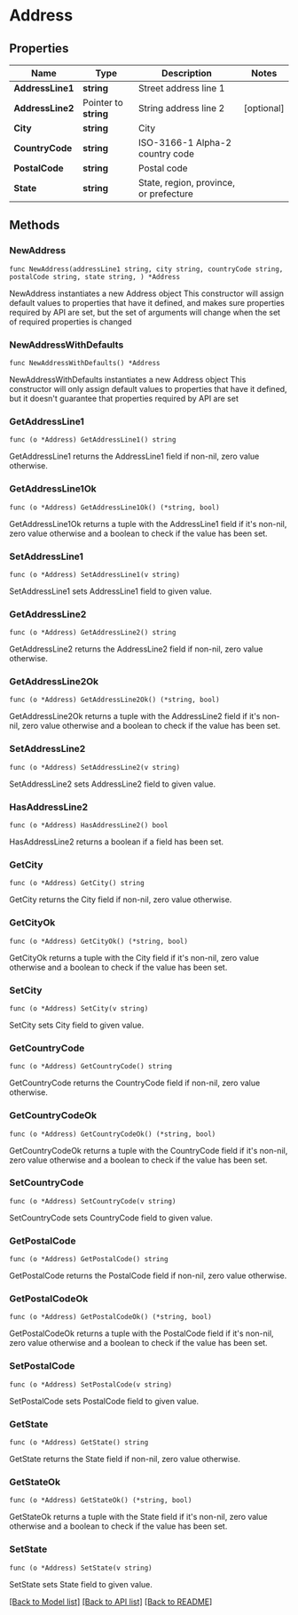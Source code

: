 # Address

## Properties

Name | Type | Description | Notes
------------ | ------------- | ------------- | -------------
**AddressLine1** | **string** | Street address line 1 | 
**AddressLine2** | Pointer to **string** | String address line 2 | [optional] 
**City** | **string** | City | 
**CountryCode** | **string** | ISO-3166-1 Alpha-2 country code | 
**PostalCode** | **string** | Postal code | 
**State** | **string** | State, region, province, or prefecture | 

## Methods

### NewAddress

`func NewAddress(addressLine1 string, city string, countryCode string, postalCode string, state string, ) *Address`

NewAddress instantiates a new Address object
This constructor will assign default values to properties that have it defined,
and makes sure properties required by API are set, but the set of arguments
will change when the set of required properties is changed

### NewAddressWithDefaults

`func NewAddressWithDefaults() *Address`

NewAddressWithDefaults instantiates a new Address object
This constructor will only assign default values to properties that have it defined,
but it doesn't guarantee that properties required by API are set

### GetAddressLine1

`func (o *Address) GetAddressLine1() string`

GetAddressLine1 returns the AddressLine1 field if non-nil, zero value otherwise.

### GetAddressLine1Ok

`func (o *Address) GetAddressLine1Ok() (*string, bool)`

GetAddressLine1Ok returns a tuple with the AddressLine1 field if it's non-nil, zero value otherwise
and a boolean to check if the value has been set.

### SetAddressLine1

`func (o *Address) SetAddressLine1(v string)`

SetAddressLine1 sets AddressLine1 field to given value.


### GetAddressLine2

`func (o *Address) GetAddressLine2() string`

GetAddressLine2 returns the AddressLine2 field if non-nil, zero value otherwise.

### GetAddressLine2Ok

`func (o *Address) GetAddressLine2Ok() (*string, bool)`

GetAddressLine2Ok returns a tuple with the AddressLine2 field if it's non-nil, zero value otherwise
and a boolean to check if the value has been set.

### SetAddressLine2

`func (o *Address) SetAddressLine2(v string)`

SetAddressLine2 sets AddressLine2 field to given value.

### HasAddressLine2

`func (o *Address) HasAddressLine2() bool`

HasAddressLine2 returns a boolean if a field has been set.

### GetCity

`func (o *Address) GetCity() string`

GetCity returns the City field if non-nil, zero value otherwise.

### GetCityOk

`func (o *Address) GetCityOk() (*string, bool)`

GetCityOk returns a tuple with the City field if it's non-nil, zero value otherwise
and a boolean to check if the value has been set.

### SetCity

`func (o *Address) SetCity(v string)`

SetCity sets City field to given value.


### GetCountryCode

`func (o *Address) GetCountryCode() string`

GetCountryCode returns the CountryCode field if non-nil, zero value otherwise.

### GetCountryCodeOk

`func (o *Address) GetCountryCodeOk() (*string, bool)`

GetCountryCodeOk returns a tuple with the CountryCode field if it's non-nil, zero value otherwise
and a boolean to check if the value has been set.

### SetCountryCode

`func (o *Address) SetCountryCode(v string)`

SetCountryCode sets CountryCode field to given value.


### GetPostalCode

`func (o *Address) GetPostalCode() string`

GetPostalCode returns the PostalCode field if non-nil, zero value otherwise.

### GetPostalCodeOk

`func (o *Address) GetPostalCodeOk() (*string, bool)`

GetPostalCodeOk returns a tuple with the PostalCode field if it's non-nil, zero value otherwise
and a boolean to check if the value has been set.

### SetPostalCode

`func (o *Address) SetPostalCode(v string)`

SetPostalCode sets PostalCode field to given value.


### GetState

`func (o *Address) GetState() string`

GetState returns the State field if non-nil, zero value otherwise.

### GetStateOk

`func (o *Address) GetStateOk() (*string, bool)`

GetStateOk returns a tuple with the State field if it's non-nil, zero value otherwise
and a boolean to check if the value has been set.

### SetState

`func (o *Address) SetState(v string)`

SetState sets State field to given value.



[[Back to Model list]](../README.md#documentation-for-models) [[Back to API list]](../README.md#documentation-for-api-endpoints) [[Back to README]](../README.md)


